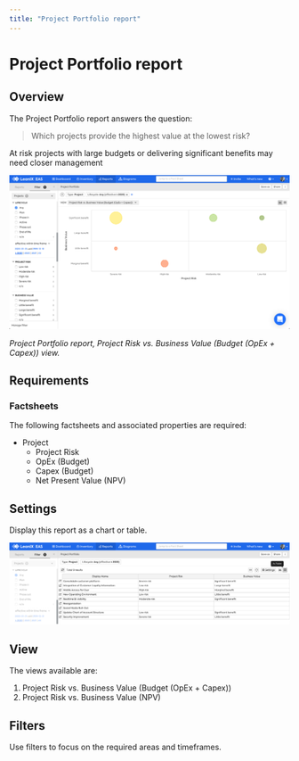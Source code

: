 ```yaml
---
title: "Project Portfolio report"
---
```


# Project Portfolio report
## Overview

The Project Portfolio report answers the question:

>Which projects provide the highest value at the lowest risk?

At risk projects with large budgets or delivering significant benefits may need closer management

![](../assets/images/project-portfolio.png)  

*Project Portfolio report, Project Risk vs. Business Value (Budget (OpEx + Capex)) view.*

## Requirements

### Factsheets

The following factsheets and associated properties are required:

- Project
    - Project Risk 
    - OpEx (Budget) 
    - Capex (Budget)
    - Net Present Value (NPV)
 
<!--
### Tags 

No tags are required for this report.

### Other requirements

No other requirements
-->

## Settings

Display this report as a chart or table. 

![](../assets/images/project-portfolio-table.png)  

## View

The views available are:

1. Project Risk vs. Business Value (Budget (OpEx + Capex))
1. Project Risk vs. Business Value (NPV)

## Filters

Use filters to focus on the required areas and timeframes.

<!--
#### Editing

This report cannot be edited
--> 
